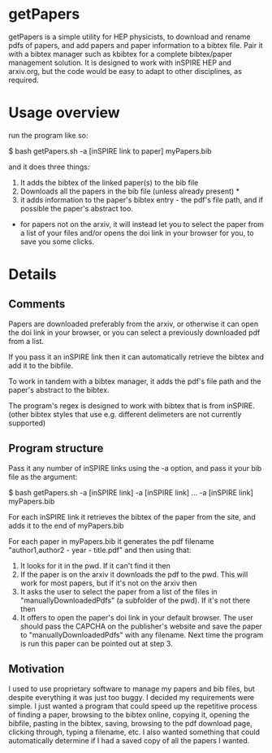 # getPapers

getPapers is a simple utility for HEP physicists, to download and rename pdfs of papers, and add papers and paper information to a bibtex file.
Pair it with a bibtex manager such as kbibtex for a complete bibtex/paper management solution.
It is designed to work with inSPIRE HEP and arxiv.org, but the code would be easy to adapt to other disciplines, as required.

Usage overview
=======
run the program like so:

$ bash getPapers.sh -a [inSPIRE link to paper] myPapers.bib

and it does three things:

1. It adds the bibtex of the linked paper(s) to the bib file
2. Downloads all the papers in the bib file (unless already present) *
3. it adds information to the paper's bibtex entry - the pdf's file path, and if possible the paper's abstract too.

 * for papers not on the arxiv, it will instead let you to select the paper from a list of your files and/or opens the doi link in your browser for you, to save you some clicks.

Details
=======

Comments
-----------
Papers are downloaded preferably from the arxiv, or otherwise it can open the doi link in your browser, or you can select a previously downloaded pdf from a list.

If you pass it an inSPIRE link then it can automatically retrieve the bibtex and add it to the bibfile.

To work in tandem with a bibtex manager, it adds the pdf's file path and the paper's abstract to the bibtex.

The program's regex is designed to work with bibtex that is from inSPIRE. (other bibtex styles that use e.g. different delimeters are not currently supported)

Program structure
-----------
Pass it any number of  inSPIRE links using the -a option, and pass it your bib file as the argument:

$ bash getPapers.sh -a [inSPIRE link] -a [inSPIRE link] ... -a [inSPIRE link] myPapers.bib

For each inSPIRE link it retrieves the bibtex of the paper from the site, and adds it to the end of myPapers.bib

For each paper in myPapers.bib it generates the pdf filename "author1,author2 - year - title.pdf" and then using that:

1. It looks for it in the pwd. If it can't find it then
2. If the paper is on the arxiv it downloads the pdf to the pwd. This will work for most papers, but if it's not on the arxiv then
3. It asks the user to select the paper from a list of the files in "manuallyDownloadedPdfs" (a subfolder of the pwd). If it's not there then
4. It offers to open the paper's doi link in your default browser. The user should pass the CAPCHA on the publisher's website and save the paper to "manuallyDownloadedPdfs" with any filename. Next time the program is run this paper can be pointed out at step 3.

Motivation
-----------
I used to use proprietary software to manage my papers and bib files, but despite everything it was just too buggy. 
I decided my requirements were simple. I just wanted a program that could speed up the repetitive process of finding a paper, browsing to the bibtex online, copying it, opening the bibfile, pasting in the bibtex, saving, browsing to the pdf download page, clicking through, typing a filename, etc. 
I also wanted something that could automatically determine if I had a saved copy of all the papers I wanted.
